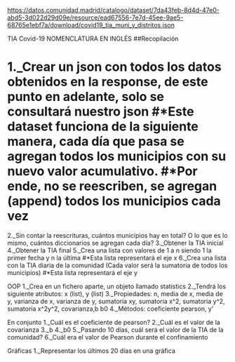 https://datos.comunidad.madrid/catalogo/dataset/7da43feb-8d4d-47e0-abd5-3d022d29d09e/resource/ead67556-7e7d-45ee-9ae5-68765e1ebf7a/download/covid19_tia_muni_y_distritos.json

TIA Covid-19
NOMENCLATURA EN INGLÉS
##Recopilación

1._Crear un json con todos los datos obtenidos en la response, de este punto en adelante, solo se consultará nuestro json
    #*Este dataset funciona de la siguiente manera, cada día que pasa se agregan todos los municipios con su nuevo valor acumulativo.
    #*Por ende, no se reescriben, se agregan (append) todos los municipios cada vez
===================================================================================================================================================

2._Sin contar la reescrituras, cuántos municipios hay en total? O lo que es lo mismo, cuántos diccionarios se agregan cada día?
3._Obtener la TIA inicial
4._Obtener la TIA final
5._Crea una lista con valores de 1 a n siendo 1 la primer fecha y n la última
    #*Esta lista representará el eje x
6._Crea una lista con la TIA diaria de la comunidad (Cada valor será la sumatoria de todos los municipios)
    #*Esta lista representará el eje y


OOP
1._Crea en un fichero aparte, un objeto llamado statistics
2._Tendrá los siguiente atributos: x (list), y (list)
3._Propiedades: n, media de x, media de y, varianza de x, varianza de y, sumatoria xy, sumatoria x^2, sumatoria y^2, sumatoria x^2y^2, covarianza,b b0
4._Métodos: coeficiente pearson, y'


En conjunto
1._Cuál es el coeficiente de pearson?
2._Cuál es el valor de la covarianza
3._b
4._b0
5._Pasando 10 días, cuál será el valor de la TIA de la comunidad?
6._Cuál era el valor de Pearson durante el confinamiento

Gráficas
1._Representar los últimos 20 días en una gráfica